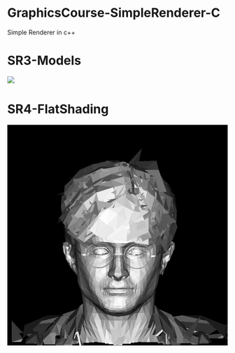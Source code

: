 # GraphicsCourse-SimpleRenderer-C
Simple Renderer in c++

<h1>SR3-Models </h1>
<img src="images/sr3.bmp" width = "800px" />

<h1> SR4-FlatShading </h1>
<img src="images/sr4.bmp" width = "700px" />
